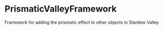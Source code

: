 # PrismaticValleyFramework
Framework for adding the prismatic effect to other objects in Stardew Valley
